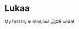 # Lukaa
My first try in html,css
![QR code!]([https://user-images.githubusercontent.com/64180671/151044934-b6e8d98e-1f47-4a38-9b9c-af73a9581c35.png](https://cdn.glitch.global/2c9c1f92-2558-42da-8f79-0d3f99230e27/fd4ae760-5ec1-46b3-b4b8-ed6c8618fa79.png?v=1662568461173) "QR code")
